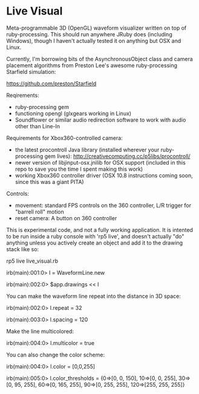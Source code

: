 Live Visual
===========

Meta-programmable 3D (OpenGL) waveform visualizer written on top of ruby-processing.  This should run anywhere JRuby does (including Windows), though I haven't actually tested it on anything but OSX and Linux.

Currently, I'm borrowing bits of the AsynchronousObject class and camera placement algorithms from Preston Lee's awesome ruby-processing Starfield simulation:

https://github.com/preston/Starfield

Reqirements:
 - ruby-processing gem
 - functioning opengl (glxgears working in Linux)
 - Soundflower or similar audio redirection software to work with audio other than Line-In

Requirements for Xbox360-controlled camera:
 - the latest procontroll Java library (installed wherever your ruby-processing gem lives): http://creativecomputing.cc/p5libs/procontroll/
 - newer version of libjinput-osx.jnilib for OSX support (included in this repo to save you the time I spent making this work)
 - working Xbox360 controller driver (OSX 10.8 instructions coming soon, since this was a giant PITA)

Controls:
 - movement:  standard FPS controls on the 360 controller, L/R trigger for "barrell roll" motion
 - reset camera: A button on 360 controller


This is experimental code, and not a fully working application.  It is intented to be run inside a ruby console with 'rp5 live', and doesn't actually "do" anything unless you actively create an object and add it to the drawing stack like so:

rp5 live live_visual.rb

irb(main):001:0> l = WaveformLine.new

irb(main):002:0> $app.drawings << l

You can make the waveform line repeat into the distance in 3D space:

irb(main):002:0> l.repeat = 32

irb(main):003:0> l.spacing = 120

Make the line multicolored:

irb(main):004:0> l.multicolor = true

You can also change the color scheme:

irb(main):004:0> l.color = [0,0,255]

irb(main):005:0> l.color_thresholds = {0=>[0, 0, 150], 10=>[0, 0, 255], 30=>[0, 95, 255], 60=>[0, 165, 255], 90=>[0, 255, 255], 120=>[255, 255, 255]}

